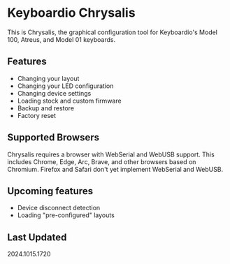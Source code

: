 # Keyboardio Chrysalis

This is Chrysalis, the graphical configuration tool for Keyboardio's Model 100, Atreus, and Model 01 keyboards.

## Features

- Changing your layout
- Changing your LED configuration
- Changing device settings
- Loading stock and custom firmware
- Backup and restore
- Factory reset

## Supported Browsers

Chrysalis requires a browser with WebSerial and WebUSB support. This includes Chrome, Edge, Arc, Brave, and other browsers based on Chromium.
Firefox and Safari don't yet implement WebSerial and WebUSB.

## Upcoming features

- Device disconnect detection
- Loading "pre-configured" layouts

## Last Updated
2024.1015.1720
